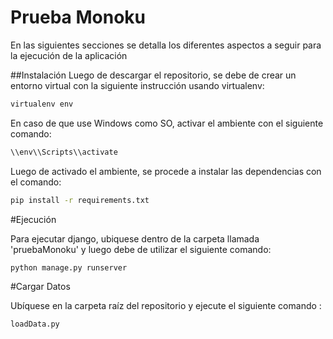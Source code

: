 # Prueba Monoku

En las siguientes secciones se detalla los diferentes aspectos a seguir para la ejecución de la aplicación

##Instalación
Luego de descargar el repositorio, se debe de crear un entorno virtual con la siguiente instrucción usando virtualenv:

```bash
virtualenv env
```

En caso de que use Windows como SO, activar el ambiente con el siguiente comando:

```bash
\\env\\Scripts\\activate
```

Luego de activado el ambiente, se procede a instalar las dependencias con el comando:

```bash
pip install -r requirements.txt
```

#Ejecución

Para ejecutar django, ubiquese dentro de la carpeta llamada 'pruebaMonoku' y luego debe de utilizar el siguiente comando:

```bash
python manage.py runserver
```

#Cargar Datos

Ubíquese en la carpeta raíz del repositorio y ejecute el siguiente comando :

```bash
loadData.py
```